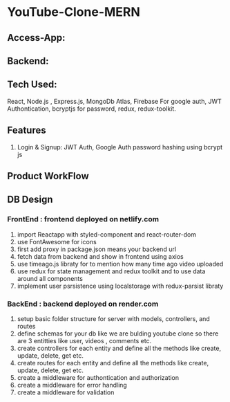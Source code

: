 # YouTube-Clone-MERN #

## Access-App:

## Backend:

## Tech Used:

React, Node.js , Express.js, MongoDb Atlas, Firebase For google auth,
JWT Authontication, bcryptjs for password, redux, redux-toolkit.

## Features

1. Login & Signup: JWT Auth, Google Auth password hashing using bcrypt js

## Product WorkFlow

## DB Design

### FrontEnd : frontend deployed on netlify.com

1. import Reactapp with styled-component and react-router-dom
2. use FontAwesome for icons
3. first add proxy in package.json means your backend url
4. fetch data from backend and show in frontend using axios
5. use timeago.js libraty for to mention how many time ago video uploaded
6. use redux for state management and redux toolkit and to use data around all components
7. implement user psrsistence using localstorage with redux-parsist libraty

### BackEnd : backend deployed on render.com

1. setup basic folder structure for server with models, controllers, and routes
2. define schemas for your db like we are bulding youtube clone so there are 3 entitties like user, videos , comments etc.
3. create controllers for each entity and define all the methods like create, update, delete, get etc.
4. create routes for each entity and define all the methods like create, update, delete, get etc.
5. create a middleware for authontication and authorization
6. create a middleware for error handling
7. create a middleware for validation
